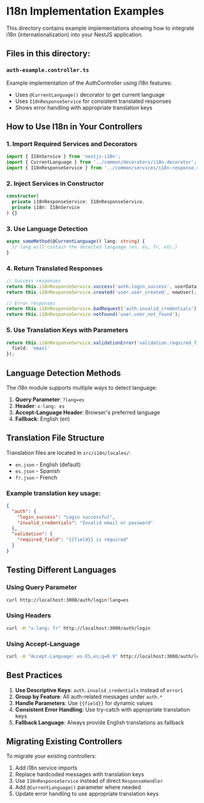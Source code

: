 # I18n Implementation Examples

This directory contains example implementations showing how to integrate i18n (internationalization) into your NestJS application.

## Files in this directory:

### `auth-example.controller.ts`
Example implementation of the AuthController using i18n features:
- Uses `@CurrentLanguage()` decorator to get current language
- Uses `I18nResponseService` for consistent translated responses
- Shows error handling with appropriate translation keys

## How to Use I18n in Your Controllers

### 1. Import Required Services and Decorators
```typescript
import { I18nService } from 'nestjs-i18n';
import { CurrentLanguage } from '../common/decorators/i18n.decorator';
import { I18nResponseService } from '../common/services/i18n-response.service';
```

### 2. Inject Services in Constructor
```typescript
constructor(
  private i18nResponseService: I18nResponseService,
  private i18n: I18nService
) {}
```

### 3. Use Language Detection
```typescript
async someMethod(@CurrentLanguage() lang: string) {
  // lang will contain the detected language (en, es, fr, etc.)
}
```

### 4. Return Translated Responses
```typescript
// Success responses
return this.i18nResponseService.success('auth.login_success', userData);
return this.i18nResponseService.created('user.user_created', newUser);

// Error responses
return this.i18nResponseService.badRequest('auth.invalid_credentials');
return this.i18nResponseService.notFound('user.user_not_found');
```

### 5. Use Translation Keys with Parameters
```typescript
return this.i18nResponseService.validationError('validation.required_field', null, {
  field: 'email'
});
```

## Language Detection Methods

The i18n module supports multiple ways to detect language:

1. **Query Parameter**: `?lang=es`
2. **Header**: `x-lang: es`
3. **Accept-Language Header**: Browser's preferred language
4. **Fallback**: English (en)

## Translation File Structure

Translation files are located in `src/i18n/locales/`:

- `en.json` - English (default)
- `es.json` - Spanish
- `fr.json` - French

### Example translation key usage:
```json
{
  "auth": {
    "login_success": "Login successful",
    "invalid_credentials": "Invalid email or password"
  },
  "validation": {
    "required_field": "{{field}} is required"
  }
}
```

## Testing Different Languages

### Using Query Parameter
```bash
curl http://localhost:3000/auth/login?lang=es
```

### Using Headers
```bash
curl -H "x-lang: fr" http://localhost:3000/auth/login
```

### Using Accept-Language
```bash
curl -H "Accept-Language: es-ES,es;q=0.9" http://localhost:3000/auth/login
```

## Best Practices

1. **Use Descriptive Keys**: `auth.invalid_credentials` instead of `error1`
2. **Group by Feature**: All auth-related messages under `auth.*`
3. **Handle Parameters**: Use `{{field}}` for dynamic values
4. **Consistent Error Handling**: Use try-catch with appropriate translation keys
5. **Fallback Language**: Always provide English translations as fallback

## Migrating Existing Controllers

To migrate your existing controllers:

1. Add i18n service imports
2. Replace hardcoded messages with translation keys
3. Use `I18nResponseService` instead of direct `ResponseHandler`
4. Add `@CurrentLanguage()` parameter where needed
5. Update error handling to use appropriate translation keys